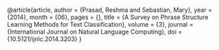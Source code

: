@article{article,
author = {Prasad, Reshma and Sebastian, Mary},
year = {2014},
month = {06},
pages = {},
title = {A Survey on Phrase Structure Learning Methods for Text Classification},
volume = {3},
journal = {International Journal on Natural Language Computing},
doi = {10.5121/ijnlc.2014.3203}
}

